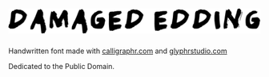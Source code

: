 # ![Damaged Edding](https://raw.githubusercontent.com/eckerdan/damaged-edding-font/master/damaged-edding-logo.png "Damaged Edding Logo")

Handwritten font made with [calligraphr.com](calligraphr.com) and [glyphrstudio.com](glyphrstudio.com)

Dedicated to the Public Domain.
